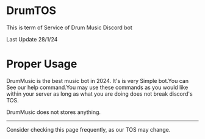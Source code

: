 # DrumTOS
This is term of Service of Drum Music Discord bot

Last Update 28/1/24

# Proper Usage

DrumMusic is the best music bot in 2024. It's is very Simple bot.You can See our help command.You may use these commands as you would like within your server as long as what you are doing does not break discord's TOS.

DrumMusic does not stores anything.

---

Consider checking this page frequently, as our TOS may change.
